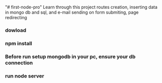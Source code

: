 "# first-node-pro" 
Learn through this project routes creation, inserting data in mongo db and sql, and e-mail sending on form submiting, page redirecting


<h3>dowload</h3>
<h3>npm install</h3>
<h3>Before run setup mongodb in your pc, ensure your db connection</h3>
<h3>run node server</h3>

